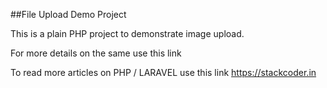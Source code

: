 ##File Upload Demo Project

This is a plain PHP project to demonstrate image upload.

For more details on the same use this link 

To read more articles on PHP / LARAVEL use this link https://stackcoder.in